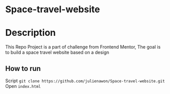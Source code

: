# Space-travel-website
# Description
This Repo Project is a part of challenge from Frontend Mentor,
The goal is to build a space travel website based on a design
## How to run 
Script 
    `` git clone https://github.com/julienawon/Space-travel-website.git
    ``
  Open `index.html`
